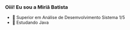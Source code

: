 ### Oiii! Eu sou a Miriã Batista

- 🔭 Superior em Análise de Desemvolvimento Sistema 1/5
- 🌱 Estudando Java
